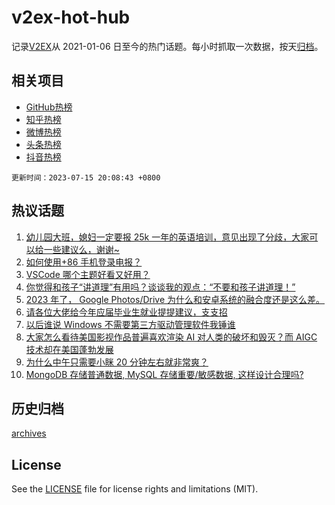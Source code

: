 # v2ex-hot-hub

 记录[V2EX](https://www.v2ex.com/)从 2021-01-06 日至今的热门话题。每小时抓取一次数据，按天[归档](archives)。
 
 ## 相关项目

- [GitHub热榜](https://github.com/it985/github-hot-hub)
- [知乎热榜](https://github.com/it985/zhihu-hot-hub)
- [微博热榜](https://github.com/it985/weibo-hot-hub)
- [头条热榜](https://github.com/it985/toutiao-hot-hub)
- [抖音热榜](https://github.com/it985/douyin-hot-hub)


 `更新时间：2023-07-15 20:08:43 +0800`

## 热议话题

1. [幼儿园大班，媳妇一定要报 25k 一年的英语培训，意见出现了分歧，大家可以给一些建议么，谢谢~](https://www.v2ex.com/t/956987)
1. [如何使用+86 手机登录电报？](https://www.v2ex.com/t/956963)
1. [VSCode 哪个主题好看又好用？](https://www.v2ex.com/t/956877)
1. [你觉得和孩子“讲道理”有用吗？谈谈我的观点：“不要和孩子讲道理！”](https://www.v2ex.com/t/956990)
1. [2023 年了， Google Photos/Drive 为什么和安卓系统的融合度还是这么差。](https://www.v2ex.com/t/956875)
1. [请各位大佬给今年应届毕业生就业提提建议，支支招](https://www.v2ex.com/t/956931)
1. [以后谁说 Windows 不需要第三方驱动管理软件我锤谁](https://www.v2ex.com/t/956884)
1. [大家怎么看待美国影视作品普遍喜欢渲染 AI 对人类的破坏和毁灭？而 AIGC 技术却在美国蓬勃发展](https://www.v2ex.com/t/956973)
1. [为什么中午只需要小眯 20 分钟左右就非常爽？](https://www.v2ex.com/t/956979)
1. [MongoDB 存储普通数据, MySQL 存储重要/敏感数据, 这样设计合理吗?](https://www.v2ex.com/t/956878)

## 历史归档

[archives](archives)

## License

See the [LICENSE](LICENSE) file for license rights and limitations (MIT).
